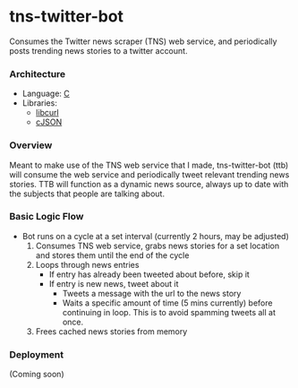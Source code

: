 # tns-twitter-bot
Consumes the Twitter news scraper (TNS) web service, and periodically posts trending news stories to a twitter account.

### Architecture
- Language: [C](http://www.cprogramming.com/)
- Libraries:
    - [libcurl](https://curl.haxx.se/libcurl/c/)
    - [cJSON](https://github.com/DaveGamble/cJSON)
    
### Overview
Meant to make use of the TNS web service that I made, tns-twitter-bot (ttb) will consume the web service and periodically tweet relevant trending news stories. TTB will function as a dynamic news source, always up to date with the subjects that people are talking about.

### Basic Logic Flow
- Bot runs on a cycle at a set interval (currently 2 hours, may be adjusted)
    1. Consumes TNS web service, grabs news stories for a set location and stores them until the end of the cycle
    2. Loops through news entries
        - If entry has already been tweeted about before, skip it
        - If entry is new news, tweet about it
            - Tweets a message with the url to the news story
            - Waits a specific amount of time (5 mins currently) before continuing in loop. This is to avoid spamming tweets all at once.
    3. Frees cached news stories from memory
     
### Deployment
(Coming soon)
